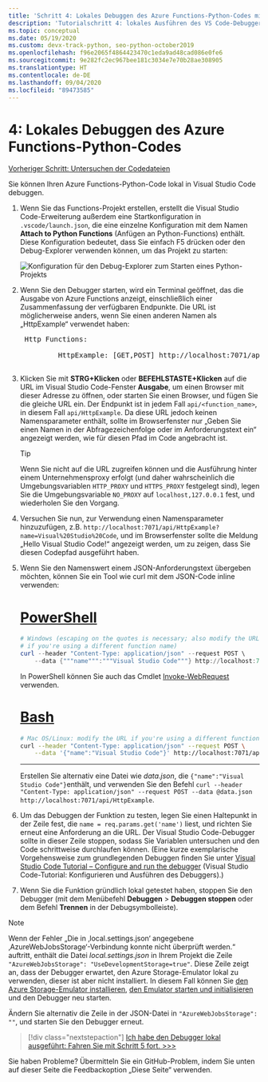 ```yaml
---
title: 'Schritt 4: Lokales Debuggen des Azure Functions-Python-Codes mit VS Code'
description: 'Tutorialschritt 4: lokales Ausführen des VS Code-Debuggers, um Ihren Python-Code zu überprüfen'
ms.topic: conceptual
ms.date: 05/19/2020
ms.custom: devx-track-python, seo-python-october2019
ms.openlocfilehash: f96e2065f4864423470c1eda9ad48cad086e0fe6
ms.sourcegitcommit: 9e282fc2ec967bee181c3034e7e70b28ae308905
ms.translationtype: HT
ms.contentlocale: de-DE
ms.lasthandoff: 09/04/2020
ms.locfileid: "89473585"
---
```

# <a name="4-debug-the-azure-functions-python-code-locally"></a>4: Lokales Debuggen des Azure Functions-Python-Codes

[Vorheriger Schritt: Untersuchen der Codedateien](tutorial-vs-code-serverless-python-03.md)

Sie können Ihren Azure Functions-Python-Code lokal in Visual Studio Code debuggen.

1. Wenn Sie das Functions-Projekt erstellen, erstellt die Visual Studio Code-Erweiterung außerdem eine Startkonfiguration in `.vscode/launch.json`, die eine einzelne Konfiguration mit dem Namen **Attach to Python Functions** (Anfügen an Python-Functions) enthält. Diese Konfiguration bedeutet, dass Sie einfach F5 drücken oder den Debug-Explorer verwenden können, um das Projekt zu starten:

    ![Konfiguration für den Debug-Explorer zum Starten eines Python-Projekts](media/tutorial-vs-code-serverless-python/configuration-to-start-a-python-project-for-debugging.png)

1. Wenn Sie den Debugger starten, wird ein Terminal geöffnet, das die Ausgabe von Azure Functions anzeigt, einschließlich einer Zusammenfassung der verfügbaren Endpunkte. Die URL ist möglicherweise anders, wenn Sie einen anderen Namen als „HttpExample“ verwendet haben:

    <pre>
    Http Functions:

            HttpExample: [GET,POST] http://localhost:7071/api/HttpExample
    </pre>

1. Klicken Sie mit **STRG+Klicken** oder **BEFEHLSTASTE+Klicken** auf die URL im Visual Studio Code-Fenster **Ausgabe**, um einen Browser mit dieser Adresse zu öffnen, oder starten Sie einen Browser, und fügen Sie die gleiche URL ein. Der Endpunkt ist in jedem Fall `api/<function_name>`, in diesem Fall `api/HttpExample`. Da diese URL jedoch keinen Namensparameter enthält, sollte im Browserfenster nur „Geben Sie einen Namen in der Abfragezeichenfolge oder im Anforderungstext ein“ angezeigt werden, wie für diesen Pfad im Code angebracht ist.

    > [!TIP]
    > Wenn Sie nicht auf die URL zugreifen können und die Ausführung hinter einem Unternehmensproxy erfolgt (und daher wahrscheinlich die Umgebungsvariablen `HTTP_PROXY` und `HTTPS_PROXY` festgelegt sind), legen Sie die Umgebungsvariable `NO_PROXY` auf `localhost,127.0.0.1` fest, und wiederholen Sie den Vorgang.

1. Versuchen Sie nun, zur Verwendung einen Namensparameter hinzuzufügen, z.B. `http://localhost:7071/api/HttpExample?name=Visual%20Studio%20Code`, und im Browserfenster sollte die Meldung „Hello Visual Studio Code!“ angezeigt werden, um zu zeigen, dass Sie diesen Codepfad ausgeführt haben.

1. Wenn Sie den Namenswert einem JSON-Anforderungstext übergeben möchten, können Sie ein Tool wie curl mit dem JSON-Code inline verwenden:

    # <a name="powershell"></a>[PowerShell](#tab/powershell)

    ```powershell
    # Windows (escaping on the quotes is necessary; also modify the URL
    # if you're using a different function name)
    curl --header "Content-Type: application/json" --request POST \
        --data {"""name""":"""Visual Studio Code"""} http://localhost:7071/api/HttpExample
    ```

    In PowerShell können Sie auch das Cmdlet [Invoke-WebRequest](/powershell/module/microsoft.powershell.utility/invoke-webrequest?view=powershell-6) verwenden.

    # <a name="bash"></a>[Bash](#tab/bash)

    ```bash
    # Mac OS/Linux: modify the URL if you're using a different function name
    curl --header "Content-Type: application/json" --request POST \
        --data '{"name":"Visual Studio Code"}' http://localhost:7071/api/HttpExample
    ```

    ---

    Erstellen Sie alternativ eine Datei wie *data.json*, die `{"name":"Visual Studio Code"}`enthält, und verwenden Sie den Befehl `curl --header "Content-Type: application/json" --request POST --data @data.json http://localhost:7071/api/HttpExample`.

1. Um das Debuggen der Funktion zu testen, legen Sie einen Haltepunkt in der Zeile fest, die `name = req.params.get('name')` liest, und richten Sie erneut eine Anforderung an die URL. Der Visual Studio Code-Debugger sollte in dieser Zeile stoppen, sodass Sie Variablen untersuchen und den Code schrittweise durchlaufen können. (Eine kurze exemplarische Vorgehensweise zum grundlegenden Debuggen finden Sie unter [Visual Studio Code Tutorial – Configure and run the debugger](https://code.visualstudio.com/docs/python/python-tutorial#configure-and-run-the-debugger) (Visual Studio Code-Tutorial: Konfigurieren und Ausführen des Debuggers).)

1. Wenn Sie die Funktion gründlich lokal getestet haben, stoppen Sie den Debugger (mit dem Menübefehl **Debuggen** > **Debuggen stoppen** oder dem Befehl **Trennen** in der Debugsymbolleiste).

> [!NOTE]
> Wenn der Fehler „Die in ‚local.settings.json‘ angegebene ‚AzureWebJobsStorage‘-Verbindung konnte nicht überprüft werden.“ auftritt, enthält die Datei *local.settings.json* in Ihrem Projekt die Zeile `"AzureWebJobsStorage": "UseDevelopmentStorage=true"`. Diese Zeile zeigt an, dass der Debugger erwartet, den Azure Storage-Emulator lokal zu verwenden, dieser ist aber nicht installiert. In diesem Fall können Sie [den Azure Storage-Emulator installieren](/azure/storage/common/storage-use-emulator#get-the-storage-emulator), [den Emulator starten und initialisieren](/azure/storage/common/storage-use-emulator#start-and-initialize-the-storage-emulator) und den Debugger neu starten.
>
> Ändern Sie alternativ die Zeile in der JSON-Datei in `"AzureWebJobsStorage": ""`, und starten Sie den Debugger erneut.

> [!div class="nextstepaction"]
> [Ich habe den Debugger lokal ausgeführt: Fahren Sie mit Schritt 5 fort. >>>](tutorial-vs-code-serverless-python-05.md)

Sie haben Probleme? Übermitteln Sie ein GitHub-Problem, indem Sie unten auf dieser Seite die Feedbackoption „Diese Seite“ verwenden.

